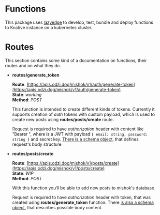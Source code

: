# Functions

This package uses [lazyedge](https://github.com/julipup/lazyedge) to develop, test, bundle and deploy functions to Knative instance on a kubernetes cluster. 

# Routes

This section contains some kind of a documentation on functions, their routes and on what they do.

- **routes/generate_token**

    **Route**: [https://apis.odzi.dog/mishok/v1/auth/generate-token](https://apis.odzi.dog/mishok/v1/auth/generate-token)   
    **State**: *working*    
    **Method**: *POST*  

    This function is intended to create different kinds of tokens. Currently it supports creation of *auth* tokens with custom payload, which is used to create new posts using **routes/posts/create** route.

    Request is required to have *authorization* header with content like "Bearer <admin-token>", where <admin-token> is a JWT with payload `{ email: string, password: string }` and secret key. [There is a schema object](https://github.com/odzi-dog/mishok/blob/main/packages/functions/routes/generate_token.ts#L11), that defines request's body structure

- **routes/posts/create**

    **Route**: [https://apis.odzi.dog/mishok/v1/posts/create](https://apis.odzi.dog/mishok/v1/posts/create)     
    **State**: *WIP*    
    **Method**: *POST*      

    With this function you'll be able to add new posts to mishok's database.

    Request is required to have *authorization* header with token, that was created using **routes/generate_token** function. There [is also a schema object](https://github.com/odzi-dog/mishok/blob/main/packages/functions/routes/scrapper/create_post.ts#L10), that describes possible body content.

